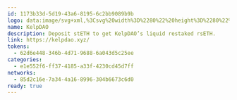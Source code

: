 ```yaml
---
id: 1173b33d-5d19-43a6-8195-6c2bb9089b9b
logo: data:image/svg+xml,%3Csvg%20width%3D%2280%22%20height%3D%2280%22%20viewBox%3D%220%200%2080%2080%22%20fill%3D%22none%22%20xmlns%3D%22http%3A%2F%2Fwww.w3.org%2F2000%2Fsvg%22%3E%0A%3Cg%20clip-path%3D%22url(%23clip0_4846_109)%22%3E%0A%3Cg%20filter%3D%22url(%23filter0_f_4846_109)%22%3E%0A%3Cpath%20fill-rule%3D%22evenodd%22%20clip-rule%3D%22evenodd%22%20d%3D%22M40.2642%2017.2737L47.6148%2013.1149C48.1991%2012.7843%2048.923%2013.2065%2048.923%2013.8778V14.0573C48.923%2014.9858%2049.3645%2015.8591%2050.112%2016.4098L57.2796%2021.6891C59.7408%2023.5019%2059.5237%2027.2471%2056.8694%2028.7633L50.0221%2032.675C48.3625%2033.623%2048.2276%2035.9651%2049.7672%2037.0975L57.2672%2042.6133C59.7321%2044.4262%2059.5142%2048.1762%2056.8558%2049.6913L49.4666%2053.9031C48.8823%2054.2361%2048.156%2053.8141%2048.156%2053.1415V52.9228C48.156%2051.9989%2047.7191%2051.1294%2046.9776%2050.5781L39.8322%2045.2648C37.3804%2043.4417%2037.6129%2039.6997%2040.2715%2038.1941L47.0439%2034.3588C48.7038%2033.4189%2048.8511%2031.0834%2047.3224%2029.9425L39.8172%2024.3407C37.3707%2022.5146%2037.6072%2018.7769%2040.2642%2017.2737ZM24.1458%2023.8767L31.4965%2019.7179C32.0808%2019.3873%2032.8047%2019.8095%2032.8047%2020.4809V20.6603C32.8047%2021.5888%2033.2461%2022.4621%2033.9937%2023.0128L41.1613%2028.2921C43.6224%2030.1049%2043.4052%2033.8501%2040.7511%2035.3664L33.9038%2039.278C32.2442%2040.226%2032.1092%2042.5681%2033.6489%2043.7004L41.1488%2049.2163C43.6138%2051.0292%2043.3958%2054.7792%2040.7375%2056.2944L33.3483%2060.506C32.7639%2060.8392%2032.0377%2060.4171%2032.0377%2059.7446V59.5257C32.0377%2058.6019%2031.6007%2057.7324%2030.8593%2057.181L23.7138%2051.8678C21.2621%2050.0447%2021.4945%2046.3028%2024.1531%2044.7972L30.9256%2040.9618C32.5855%2040.0218%2032.7327%2037.6864%2031.204%2036.5455L23.6989%2030.9437C21.2524%2029.1177%2021.4888%2025.3799%2024.1458%2023.8767Z%22%20fill%3D%22%23075A5A%22%20fill-opacity%3D%220.6%22%2F%3E%0A%3C%2Fg%3E%0A%3Cpath%20fill-rule%3D%22evenodd%22%20clip-rule%3D%22evenodd%22%20d%3D%22M40.2642%2019.9866L47.6148%2015.8278C48.1991%2015.4972%2048.923%2015.9194%2048.923%2016.5907V16.7701C48.923%2017.6987%2049.3645%2018.572%2050.112%2019.1227L57.2796%2024.402C59.7408%2026.2148%2059.5237%2029.96%2056.8694%2031.4762L50.0221%2035.3879C48.3625%2036.3359%2048.2276%2038.678%2049.7672%2039.8103L57.2672%2045.3262C59.7321%2047.1391%2059.5142%2050.8891%2056.8558%2052.4042L49.4666%2056.616C48.8823%2056.949%2048.156%2056.527%2048.156%2055.8544V55.6357C48.156%2054.7118%2047.7191%2053.8423%2046.9776%2053.291L39.8322%2047.9777C37.3804%2046.1546%2037.6129%2042.4126%2040.2715%2040.907L47.0439%2037.0717C48.7038%2036.1317%2048.8511%2033.7963%2047.3224%2032.6554L39.8172%2027.0535C37.3707%2025.2275%2037.6072%2021.4898%2040.2642%2019.9866ZM24.1458%2026.5896L31.4965%2022.4308C32.0808%2022.1002%2032.8047%2022.5224%2032.8047%2023.1937V23.3732C32.8047%2024.3017%2033.2461%2025.175%2033.9937%2025.7257L41.1613%2031.0049C43.6224%2032.8178%2043.4052%2036.563%2040.7511%2038.0793L33.9038%2041.9909C32.2442%2042.9389%2032.1092%2045.281%2033.6489%2046.4133L41.1488%2051.9292C43.6138%2053.7421%2043.3958%2057.4921%2040.7375%2059.0073L33.3483%2063.2189C32.7639%2063.5521%2032.0377%2063.13%2032.0377%2062.4575V62.2386C32.0377%2061.3148%2031.6007%2060.4453%2030.8593%2059.8939L23.7138%2054.5807C21.2621%2052.7576%2021.4945%2049.0156%2024.1531%2047.5101L30.9256%2043.6747C32.5855%2042.7347%2032.7327%2040.3993%2031.204%2039.2584L23.6989%2033.6566C21.2524%2031.8306%2021.4888%2028.0928%2024.1458%2026.5896Z%22%20fill%3D%22%23075A5A%22%2F%3E%0A%3C%2Fg%3E%0A%3Cdefs%3E%0A%3Cfilter%20id%3D%22filter0_f_4846_109%22%20x%3D%228%22%20y%3D%22-1%22%20width%3D%2265%22%20height%3D%2275.6226%22%20filterUnits%3D%22userSpaceOnUse%22%20color-interpolation-filters%3D%22sRGB%22%3E%0A%3CfeFlood%20flood-opacity%3D%220%22%20result%3D%22BackgroundImageFix%22%2F%3E%0A%3CfeBlend%20mode%3D%22normal%22%20in%3D%22SourceGraphic%22%20in2%3D%22BackgroundImageFix%22%20result%3D%22shape%22%2F%3E%0A%3CfeGaussianBlur%20stdDeviation%3D%227%22%20result%3D%22effect1_foregroundBlur_4846_109%22%2F%3E%0A%3C%2Ffilter%3E%0A%3CclipPath%20id%3D%22clip0_4846_109%22%3E%0A%3Crect%20width%3D%2280%22%20height%3D%2280%22%20fill%3D%22white%22%2F%3E%0A%3C%2FclipPath%3E%0A%3C%2Fdefs%3E%0A%3C%2Fsvg%3E%0A
name: KelpDAO
description: Deposit stETH to get KelpDAO’s liquid restaked rsETH.
link: https://kelpdao.xyz/
tokens:
  - 62d6e448-346b-4d71-9688-6a043d5c25ee
categories:
  - e1e552f6-ff37-4185-a33f-4230cd45d7ff
networks:
  - 85d2c16e-7a34-4a16-8996-304b6673c6d0
ready: true
---
```

